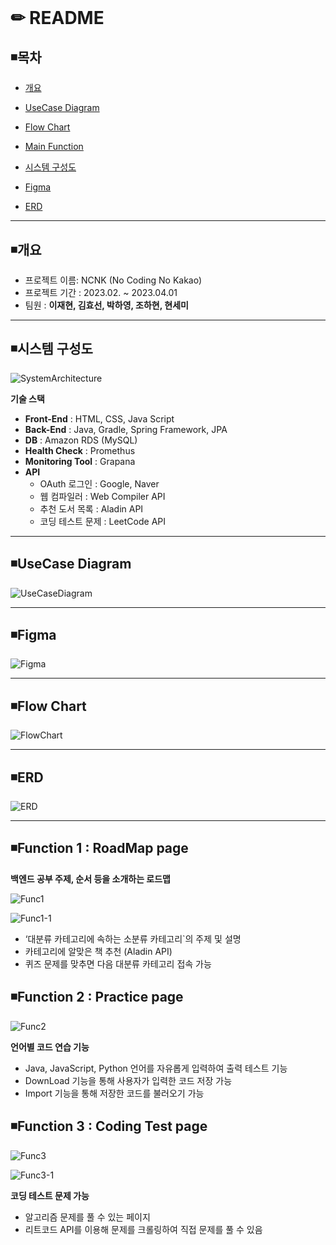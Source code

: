 # ️

# ✏ README

## ◾목차

- [개요](https://www.notion.so/README-a31b4946f63f4c8a84152c55274b0b47?pvs=21)
- [UseCase Diagram](https://www.notion.so/README-a31b4946f63f4c8a84152c55274b0b47?pvs=21)
- [Flow Chart](https://www.notion.so/README-a31b4946f63f4c8a84152c55274b0b47?pvs=21)
- [Main Function](https://www.notion.so/README-a31b4946f63f4c8a84152c55274b0b47?pvs=21)

- [시스템 구성도](https://www.notion.so/README-a31b4946f63f4c8a84152c55274b0b47?pvs=21)
- [Figma](https://www.notion.so/README-a31b4946f63f4c8a84152c55274b0b47?pvs=21)
- [ERD](https://www.notion.so/README-a31b4946f63f4c8a84152c55274b0b47?pvs=21)

---

## ◾개요

- 프로젝트 이름: NCNK (No Coding No Kakao)
- 프로젝트 기간 : 2023.02. ~ 2023.04.01
- 팀원 : **이재현, 김효선, 박하영, 조하현, 현세미**

---

## ◾시스템 구성도

![SystemArchitecture](/Users/jaehyun/Documents/IdeaProjects/KaKaoCloud/Project/Second/BackEndRoadMap/readmeImg/SystemArchitecture.png)

**기술 스택**

- **Front-End** : HTML, CSS, Java Script
- **Back-End** : Java, Gradle, Spring Framework, JPA
- **DB** : Amazon RDS (MySQL)
- **Health Check** : Promethus
- **Monitoring Tool** : Grapana
- **API**
    - OAuth 로그인 : Google, Naver
    - 웹 컴파일러 : Web Compiler API
    - 추천 도서 목록 : Aladin API
    - 코딩 테스트 문제 : LeetCode API

---

## ◾UseCase Diagram

![UseCaseDiagram](/Users/jaehyun/Documents/IdeaProjects/KaKaoCloud/Project/Second/BackEndRoadMap/readmeImg/UseCaseDiagram.png)

---

## ◾Figma

![Figma](/Users/jaehyun/Documents/IdeaProjects/KaKaoCloud/Project/Second/BackEndRoadMap/readmeImg/Figma.png)

---

## ◾Flow Chart

![FlowChart](/Users/jaehyun/Documents/IdeaProjects/KaKaoCloud/Project/Second/BackEndRoadMap/readmeImg/FlowChart.png)

---

## ◾ERD

![ERD](/Users/jaehyun/Documents/IdeaProjects/KaKaoCloud/Project/Second/BackEndRoadMap/readmeImg/ERD.png)

---

## ◾Function 1 : **RoadMap page**

**백엔드 공부 주제, 순서 등을 소개하는 로드맵**

![Func1](/Users/jaehyun/Documents/IdeaProjects/KaKaoCloud/Project/Second/BackEndRoadMap/readmeImg/Func1.png)

![Func1-1](/Users/jaehyun/Documents/IdeaProjects/KaKaoCloud/Project/Second/BackEndRoadMap/readmeImg/Func1-1.png)

- ‘대분류 카테고리에 속하는 소분류 카테고리`의 주제 및 설명
- 카테고리에 알맞은 책 추천 (Aladin API)
- 퀴즈 문제를 맞추면 다음 대분류 카테고리 접속 가능

## ◾Function 2 : **Practice page**

![Func2](/Users/jaehyun/Documents/IdeaProjects/KaKaoCloud/Project/Second/BackEndRoadMap/readmeImg/Func2.png)

**언어별 코드 연습 기능**

- Java, JavaScript, Python 언어를 자유롭게 입력하여 출력 테스트 기능
- DownLoad 기능을 통해 사용자가 입력한 코드 저장 가능
- Import 기능을 통해 저장한 코드를 불러오기 가능

## ◾Function 3 : **Coding Test page**

![Func3](/Users/jaehyun/Documents/IdeaProjects/KaKaoCloud/Project/Second/BackEndRoadMap/readmeImg/Func3.png)

![Func3-1](/Users/jaehyun/Documents/IdeaProjects/KaKaoCloud/Project/Second/BackEndRoadMap/readmeImg/Func3-1.png)

**코딩 테스트 문제 가능**

- 알고리즘 문제를 풀 수 있는 페이지
- 리트코드 API를 이용해 문제를 크롤링하여 직접 문제를 풀 수 있음